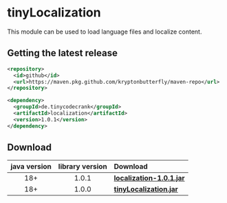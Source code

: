 # tinyLocalization
This module can be used to load language files and localize content.

## Getting the latest release

```xml
<repository>
  <id>github</id>
  <url>https://maven.pkg.github.com/kryptonbutterfly/maven-repo</url>
</repository>
```

```xml
<dependency>
  <groupId>de.tinycodecrank</groupId>
  <artifactId>localization</artifactId>
  <version>1.0.1</version>
</dependency>
```

## Download

java version | library version | Download
:----------: | :-------------: | :-------
18+          | 1.0.1           | [**localization-1.0.1.jar**](https://github-registry-files.githubusercontent.com/731108692/74c3b400-9cf4-11ee-84a5-1d13336ffd76?X-Amz-Algorithm=AWS4-HMAC-SHA256&X-Amz-Credential=AKIAIWNJYAX4CSVEH53A%2F20231228%2Fus-east-1%2Fs3%2Faws4_request&X-Amz-Date=20231228T151501Z&X-Amz-Expires=300&X-Amz-Signature=3854219b02d8d98ba5479730780e14f35527cb4152160414ac5f5940a56be1cd&X-Amz-SignedHeaders=host&actor_id=0&key_id=0&repo_id=731108692&response-content-disposition=filename%3Dlocalization-1.0.1.jar&response-content-type=application%2Foctet-stream)
18+          | 1.0.0           | [**tinyLocalization.jar**](https://github.com/kryptonbutterfly/tinyLocalization/releases/download/v1.0.0/tinyLocalization.jar)
